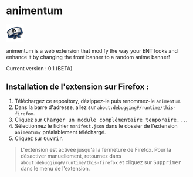 # animentum
![Icon](https://github.com/0lbap/animentum/blob/758711292aefd5f60fd5adcd4a8c264d7ef2fd40/icons/logo-48.png)

animentum is a web extension that modify the way your ENT looks and enhance it by changing the front banner to a random anime banner!

Current version : 0.1 (BETA)

## Installation de l'extension sur Firefox :

1. Téléchargez ce repository, dézippez-le puis renommez-le `animentum`.
2. Dans la barre d'adresse, allez sur `about:debugging#/runtime/this-firefox`.
3. Cliquez sur <kbd>Charger un module complémentaire temporaire...</kbd>.
4. Sélectionnez le fichier `manifest.json` dans le dossier de l'extension `animentum/` préalablement téléchargé.
5. Cliquez sur <kbd>Ouvrir</kbd>.

> L'extension est activée jusqu'à la fermeture de Firefox. Pour la désactiver manuellement, retournez dans `about:debugging#/runtime/this-firefox` et cliquez sur <kbd>Supprimer</kbd> dans le menu de l'extension.
